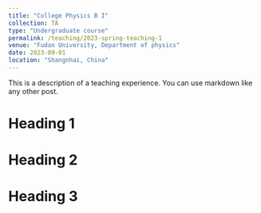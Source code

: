 ```yaml
---
title: "College Physics B I"
collection: TA
type: "Undergraduate course"
permalink: /teaching/2023-spring-teaching-1
venue: "Fudan University, Department of physics"
date: 2023-09-01
location: "Shangnhai, China"
---
```


This is a description of a teaching experience. You can use markdown like any other post.

Heading 1
======

Heading 2
======

Heading 3
======
